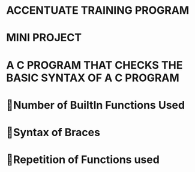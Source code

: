 # ACCENTUATE TRAINING PROGRAM
# MINI PROJECT
# A C PROGRAM THAT CHECKS THE BASIC SYNTAX OF A C PROGRAM
# Number of BuiltIn Functions Used
# Syntax of Braces
# Repetition of Functions used
